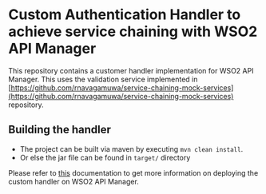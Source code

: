 # Custom Authentication Handler to achieve service chaining with WSO2 API Manager

This repository contains a customer handler implementation for WSO2 API Manager. This uses the validation service 
implemented in [https://github.com/rnavagamuwa/service-chaining-mock-services](https://github.com/rnavagamuwa/service-chaining-mock-services) 
repository.

## Building the handler
- The project can be built via maven by executing `mvn clean install`.
- Or else the jar file can be found in `target/` directory

Please refer to [this](https://apim.docs.wso2.com/en/latest/develop/extending-api-manager/extending-gateway/writing-custom-handlers/)
documentation to get more information on deploying the custom handler on WSO2 API Manager.